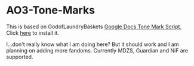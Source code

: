 # AO3-Tone-Marks

This is based on GodofLaundryBaskets <a href="">Google Docs Tone Mark Script.</a>
Click <a href="https://github.com/Cathalinaheart/AO3-Tone-Marks/raw/main/Tone%20Marks.user.pub.js">here</a> to install it.

I...don't really know what I am doing here? But it should work and I am planning on adding more fandoms. Currently MDZS, Guardian and NiF are supported.
